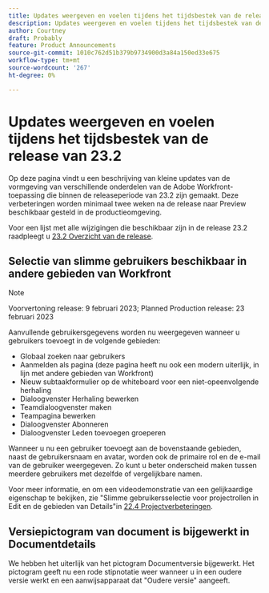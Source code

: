 ```yaml
---
title: Updates weergeven en voelen tijdens het tijdsbestek van de release van 23.2
description: Updates weergeven en voelen tijdens het tijdsbestek van de release van 23.2
author: Courtney
draft: Probably
feature: Product Announcements
source-git-commit: 1010c762d51b379b9734900d3a84a150ed33e675
workflow-type: tm+mt
source-wordcount: '267'
ht-degree: 0%

---
```



# Updates weergeven en voelen tijdens het tijdsbestek van de release van 23.2

Op deze pagina vindt u een beschrijving van kleine updates van de vormgeving van verschillende onderdelen van de Adobe Workfront-toepassing die binnen de releaseperiode van 23.2 zijn gemaakt. Deze verbeteringen worden minimaal twee weken na de release naar Preview beschikbaar gesteld in de productieomgeving.

Voor een lijst met alle wijzigingen die beschikbaar zijn in de release 23.2 raadpleegt u [23.2 Overzicht van de release](/help/quicksilver/product-announcements/product-releases/23.2-release-activity/23-2-release-overview.md).

## Selectie van slimme gebruikers beschikbaar in andere gebieden van Workfront

>[!NOTE]
>
>Voorvertoning release: 9 februari 2023; Planned Production release: 23 februari 2023

Aanvullende gebruikersgegevens worden nu weergegeven wanneer u gebruikers toevoegt in de volgende gebieden:

* Globaal zoeken naar gebruikers
* Aanmelden als pagina (deze pagina heeft nu ook een modern uiterlijk, in lijn met andere gebieden van Workfront)
* Nieuw subtaakformulier op de whiteboard voor een niet-opeenvolgende herhaling
* Dialoogvenster Herhaling bewerken
* Teamdialoogvenster maken
* Teampagina bewerken
* Dialoogvenster Abonneren
* Dialoogvenster Leden toevoegen groeperen

Wanneer u nu een gebruiker toevoegt aan de bovenstaande gebieden, naast de gebruikersnaam en avatar, worden ook de primaire rol en de e-mail van de gebruiker weergegeven. Zo kunt u beter onderscheid maken tussen meerdere gebruikers met dezelfde of vergelijkbare namen.

Voor meer informatie, en om een videodemonstratie van een gelijkaardige eigenschap te bekijken, zie &quot;Slimme gebruikersselectie voor projectrollen in Edit en de gebieden van Details&quot;in [22.4 Projectverbeteringen](/help/quicksilver/product-announcements/product-releases/22.4-release-activity/22-4-project-enhancements.md).

## Versiepictogram van document is bijgewerkt in Documentdetails

We hebben het uiterlijk van het pictogram Documentversie bijgewerkt. Het pictogram geeft nu een rode stipnotatie weer wanneer u in een oudere versie werkt en een aanwijsapparaat dat &quot;Oudere versie&quot; aangeeft.